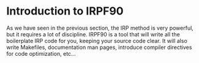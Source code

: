 Introduction to IRPF90
======================

As we have seen in the previous section, the IRP method is very powerful, but
it requires a lot of discipline. IRPF90 is a tool that will write all the
boilerplate IRP code for you, keeping your source code clear. It will also
write Makefiles, documentation man pages, introduce compiler directives for
code optimization, etc...
